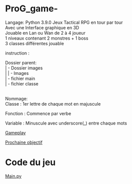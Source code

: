 # ProG_game-
Langage: Python 3.9.0 
Jeux Tactical RPG en tour par tour<br>
Avec une Interface graphique en 3D<br>
Jouable en Lan ou Wan de 2 à 4 joueur<br>
1 niveaux contenant 2 monstres + 1 boss<br>
3 classes différentes jouable<br>



instruction : <br>

Dossier parent:<br>
|    -    Dossier images<br>
|         |     - Images<br>
|    -    fichier main<br>
|    -    fichier classe<br><br>

Nommage:<br>
 Classe : 1er lettre de chaque mot en majuscule<br>
 
 Fonction : Commence par verbe<br>
 
 Variable : Minuscule avec underscore(_) entre chaque mots<br>
  
<a href="https://github.com/isidars/ProG_game-/blob/main/NewGame/univers_gameplay.txt"> Gameplay </a>

<a href="https://github.com/isidars/ProG_game-/blob/main/NewGame/objectif_prochaine_reunion.txt"> Prochaine objectif </a>

# Code du jeu 
<a href="https://github.com/isidars/ProG_game-/blob/main/NewGame/main.py"> Main.py </a>
